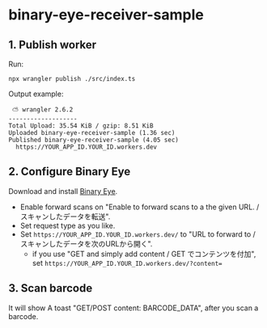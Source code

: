 # binary-eye-receiver-sample

## 1. Publish worker

Run:

```
npx wrangler publish ./src/index.ts
```

Output example:

```
 ⛅️ wrangler 2.6.2
-------------------
Total Upload: 35.54 KiB / gzip: 8.51 KiB
Uploaded binary-eye-receiver-sample (1.36 sec)
Published binary-eye-receiver-sample (4.05 sec)
  https://YOUR_APP_ID.YOUR_ID.workers.dev
```

## 2. Configure Binary Eye

Download and install [Binary Eye](https://play.google.com/store/apps/details?id=de.markusfisch.android.binaryeye).

- Enable forward scans on "Enable to forward scans to a the given URL. / スキャンしたデータを転送".
- Set request type as you like.
- Set `https://YOUR_APP_ID.YOUR_ID.workers.dev/` to "URL to forward to / スキャンしたデータを次のURLから開く".
  - if you use "GET and simply add content / GET でコンテンツを付加", set `https://YOUR_APP_ID.YOUR_ID.workers.dev/?content=`

## 3. Scan barcode

It will show A toast "GET/POST content: BARCODE_DATA", after you scan a barcode.
